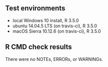 ## Test environments
* local Windows 10 install, R 3.5.0
* ubuntu 14.04.5 LTS (on travis-ci), R 3.5.0
* macOS Sierra 10.12.6 (on travis-ci), R 3.5.0


## R CMD check results
There were no NOTEs, ERRORs, or WARNINGs. 
